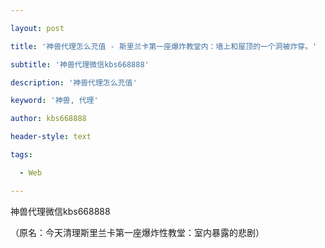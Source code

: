---
layout: post
title: '神兽代理怎么充值 - 斯里兰卡第一座爆炸教堂内：墙上和屋顶的一个洞被炸穿。'
subtitle: '神兽代理微信kbs668888'
description: '神兽代理怎么充值'
keyword: '神兽, 代理'
author: kbs668888
header-style: text
tags:
  - Web
---
神兽代理微信kbs668888

（原名：今天清理斯里兰卡第一座爆炸性教堂：室内暴露的悲剧）

